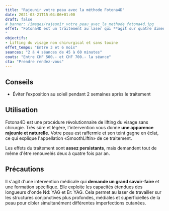 ```yaml
---
title: "Rajeunir votre peau avec la méthode Fotona4D"
date: 2021-03-21T15:04:06+01:00
draft: false
# banner: /images/rajeunir_votre_peau_avec_la_methode_fotona4d.jpg
effet: "Fotona4D est un traitement au laser qui **agit sur quatre dimensions** pour resserrer la cavité buccale, rajeunir et retendre la peau, puis effectuer un peeling léger à la surface de l'épiderme. Après l'intervention, la peau est visiblement raffermie, les sillons sont comblés et les ridules ont disparu.
"
objectifs:
- Lifting du visage non chirurgical et sans toxine
effet_temps: "Entre 3 et 6 mois"
seances: "2 à 4 séances de 45 à 60 minutes"
couts: "Entre CHF 500.- et CHF 700.- la séance"
cta: "Prendre rendez-vous"
---
```

## Conseils

* Éviter l’exposition au soleil pendant 2 semaines après le traitement

## Utilisation

Fotona4D est une procédure révolutionnaire de lifting du visage sans chirurgie. Très sûre et légère, l'intervention vous donne **une apparence rajeunie et naturelle.** Votre peau est raffermie et son teint gagne en éclat, ce qui explique l'appellation «SmoothLiftin» de ce traitement.

Les effets du traitement sont **assez persistants**, mais demandent tout de même d'être renouvelés deux à quatre fois par an.

## Précautions

Il s'agit d'une intervention médicale qui **demande un grand savoir-faire** et une formation spécifique. Elle exploite les capacités étendues des longueurs d'onde Nd: YAG et Er: YAG. Cela permet au laser de travailler sur les structures conjonctives plus profondes, médiales et superficielles de la peau pour cibler simultanément différentes imperfections cutanées.
